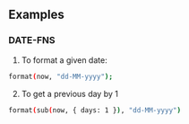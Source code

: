 ## Examples

### DATE-FNS
1. To format a given date:
```sh
format(now, "dd-MM-yyyy");
```
2. To get a previous day by 1 
```sh
format(sub(now, { days: 1 }), "dd-MM-yyyy")
```